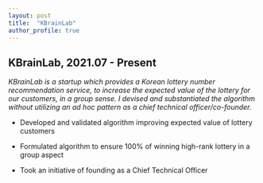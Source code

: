 ```yaml
---
layout: post
title:  "KBrainLab"
author_profile: true
---
```


## KBrainLab, 2021.07 - Present

*KBrainLab is a startup which provides a Korean lottery number recommendation service,
to increase the expected value of the lottery for our customers, in a group sense.
I devised and substantiated the algorithm without utilizing an ad hoc pattern as a chief technical officer/co-founder.*

- Developed and validated algorithm improving expected value of lottery customers

- Formulated algorithm to ensure 100% of winning high-rank lottery in a group aspect

- Took an initiative of founding as a Chief Technical Officer